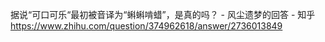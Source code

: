 据说“可口可乐“最初被音译为“蝌蝌啃蜡”，是真的吗？ - 风尘遗梦的回答 - 知乎
https://www.zhihu.com/question/374962618/answer/2736013849
